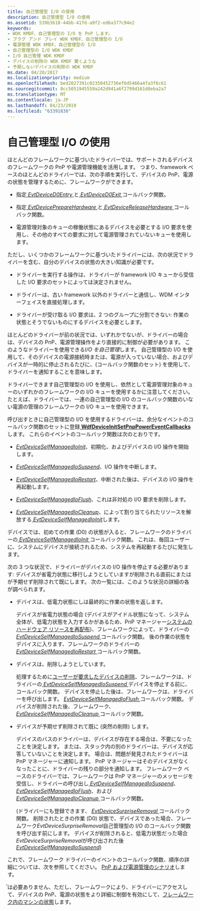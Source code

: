 ```yaml
---
title: 自己管理型 I/O の使用
description: 自己管理型 I/O の使用
ms.assetid: 539b3618-44bb-41fd-a9f2-ed6a377c94e2
keywords:
- WDK KMDF、自己管理型の I/O を PnP します。
- プラグ アンド プレイ WDK KMDF、自己管理型の I/O
- 電源管理 WDK KMDF、自己管理型の I/O
- 自己管理型の I/O WDK KMDF
- I/O 自己管理 WDK KMDF
- デバイスの削除の WDK KMDF 驚くような
- 予期しないデバイスの削除の WDK KMDF
ms.date: 04/20/2017
ms.localizationpriority: medium
ms.openlocfilehash: bed2027391c02350452736ef6d5466a4fa3f6c61
ms.sourcegitcommit: 0cc5051945559a242d941a6f2799d161d8eba2a7
ms.translationtype: MT
ms.contentlocale: ja-JP
ms.lasthandoff: 04/23/2019
ms.locfileid: "63391838"
---
```

# <a name="using-self-managed-io"></a>自己管理型 I/O の使用


ほとんどのフレームワークに基づいたドライバーでは、サポートされるデバイスのフレームワークの PnP や電源管理機能を活用します。 つまり、framework ベースのほとんどのドライバーでは、次の手順を実行して、デバイスの PnP、電源の状態を管理するために、フレームワークができます。

-   指定[ *EvtDeviceD0Entry* ](https://msdn.microsoft.com/library/windows/hardware/ff540848)と[ *EvtDeviceD0Exit* ](https://msdn.microsoft.com/library/windows/hardware/ff540855)コールバック関数。

-   指定[ *EvtDevicePrepareHardware* ](https://msdn.microsoft.com/library/windows/hardware/ff540880)と[ *EvtDeviceReleaseHardware* ](https://msdn.microsoft.com/library/windows/hardware/ff540890)コールバック関数。

-   電源管理対象のキューの稼働状態にあるデバイスを必要とする I/O 要求を使用し、その他のすべての要求に対して電源管理されていないキューを使用します。

ただし、いくつかのフレームワークに基づいたドライバーには、次の状況でドライバーを含む、自分のデバイスの状態の大きい知識が必要です。

-   ドライバーを実行する操作は、ドライバーが framework I/O キューから受信した I/O 要求のセットによっては決定されません。

-   ドライバーは、古い framework 以外のドライバーと通信し、WDM インターフェイスを直接処理します。

-   ドライバーが受け取る I/O 要求は、2 つのグループに分割できない: 作業の状態とそうでないものにするデバイスを必要とします。

ほとんどのドライバーが前の状況では、いずれかでないが、ドライバーの場合は、デバイスの PnP、電源管理操作をより直接的に制御が必要があります。 このようなドライバーを使用できる*I/O を自己管理*します。 自己管理型の I/O を使用して、そのデバイスの電源接続時または、電源が入っていない場合、およびデバイスが一時的に停止されるたびに、(コールバック関数のセット) を使用して、ドライバーを通知することを意味します。

ドライバーできます自己管理型の I/O を使用し、依然として電源管理対象のキューのいずれかのフレームワークの I/O キューを使用するかに注意してください。 たとえば、ドライバーでは、一連の自己管理型の I/O のコールバック関数のいない電源の管理のフレームワークの I/O キューを使用できます。

呼び出すときに自己管理型の I/O を使用するドライバーは、余分なイベントのコールバック関数のセットに登録[ **WdfDeviceInitSetPnpPowerEventCallbacks**](https://msdn.microsoft.com/library/windows/hardware/ff546135)します。 これらのイベントのコールバック関数は次のとおりです。

-   [*EvtDeviceSelfManagedIoInit*](https://msdn.microsoft.com/library/windows/hardware/ff540902)、初期化、およびデバイスの I/O 操作を開始します。

-   [*EvtDeviceSelfManagedIoSuspend*](https://msdn.microsoft.com/library/windows/hardware/ff540907)、I/O 操作を中断します。

-   [*EvtDeviceSelfManagedIoRestart*](https://msdn.microsoft.com/library/windows/hardware/ff540905)、中断された後は、デバイスの I/O 操作を再起動します。

-   [*EvtDeviceSelfManagedIoFlush*](https://msdn.microsoft.com/library/windows/hardware/ff540901)、これは非対処の I/O 要求を削除します。

-   [*EvtDeviceSelfManagedIoCleanup*](https://msdn.microsoft.com/library/windows/hardware/ff540898)、によって割り当てられたリソースを解放する[ *EvtDeviceSelfManagedIoInit*](https://msdn.microsoft.com/library/windows/hardware/ff540902)します。

デバイスでは、初めての作業 (D0) の状態が入ると、フレームワークのドライバーの[ *EvtDeviceSelfManagedIoInit* ](https://msdn.microsoft.com/library/windows/hardware/ff540902)コールバック関数。 これは、毎回ユーザーに、システムにデバイスが接続されるため、システムを再起動するたびに発生します。

次の 3 つな状況で、ドライバーがデバイスの I/O 操作を停止する必要があります: デバイスが省電力状態に移行しようとしていますが削除される直前にまたはが予期せず削除されて既にします。 次の一覧には、このような状況の詳細の各が調べられます。

-   デバイスは、低電力状態にしは最終的に作業の状態を返します。

    デバイスが省電力状態の場合 (デバイスがアイドル状態になって、システム全体が、低電力状態を入力するかがあるため、PnP マネージャー[システムのハードウェア リソースを再配布](handling-requests-to-stop-a-device.md#redistributing-resources))、フレームワークによって、ドライバーの[ *EvtDeviceSelfManagedIoSuspend* ](https://msdn.microsoft.com/library/windows/hardware/ff540907)コールバック関数。 後の作業の状態をデバイスに入ります、フレームワークのドライバーの[ *EvtDeviceSelfManagedIoRestart* ](https://msdn.microsoft.com/library/windows/hardware/ff540905)コールバック関数。

-   デバイスは、削除しようとしています。

    処理するために[ユーザーが要求したデバイスの削除](handling-requests-to-stop-a-device.md#a-user-removes-or-disables-a-device)、フレームワークは、ドライバーの[ *EvtDeviceSelfManagedIoSuspend* ](https://msdn.microsoft.com/library/windows/hardware/ff540907)デバイスを停止する前に、コールバック関数。 デバイスを停止した後は、フレームワークは、ドライバーを呼び出します。 [ *EvtDeviceSelfManagedIoFlush* ](https://msdn.microsoft.com/library/windows/hardware/ff540901)コールバック関数。 デバイスが削除された後、フレームワーク、 [ *EvtDeviceSelfManagedIoCleanup* ](https://msdn.microsoft.com/library/windows/hardware/ff540898)コールバック関数。

-   デバイスが予期せず削除されて既に (突然の削除) します。

    デバイスのバスのドライバーは、デバイスが存在する場合は、不要になったことを決定します。 または、スタック内の別のドライバーは、デバイスが応答していないことを決定します。 場合は、問題が発見されたドライバーは PnP マネージャーに通知します。 PnP マネージャーはそのデバイスがなくなったことに、ドライバーの残りの部分を通知します。 フレームワーク ベースのドライバーでは、フレームワークは PnP マネージャーのメッセージを受信し、ドライバーの呼び出し[ *EvtDeviceSelfManagedIoSuspend*](https://msdn.microsoft.com/library/windows/hardware/ff540907)、 [ *EvtDeviceSelfManagedIoFlush*](https://msdn.microsoft.com/library/windows/hardware/ff540901)、および[ *EvtDeviceSelfManagedIoCleanup* ](https://msdn.microsoft.com/library/windows/hardware/ff540898)コールバック関数。

    (ドライバーにも登録できます、 [ *EvtDeviceSurpriseRemoval* ](https://msdn.microsoft.com/library/windows/hardware/ff540913)コールバック関数。 削除されたときの作業 (D0) 状態で、デバイスであった場合、フレームワーク*EvtDeviceSurpriseRemoval*自己管理型の I/O のコールバック関数を呼び出す前にします。 デバイスが削除されると、低電力状態だった場合*EvtDeviceSurpriseRemoval*が呼び出された後[ *EvtDeviceSelfManagedIoSuspend*](https://msdn.microsoft.com/library/windows/hardware/ff540907))

これで、フレームワーク ドライバーのイベントのコールバック関数、順序の詳細については、次を参照してください。 [PnP および電源管理のシナリオ](pnp-and-power-management-scenarios.md)します。

゚は必要ありません、ただし、フレームワークにより、ドライバーにアクセスして、デバイスの PnP、電源の状態をより詳細に制御を有効にして、[フレームワーク内のマシンの状態](state-machines-in-the-framework.md)します。

 

 





